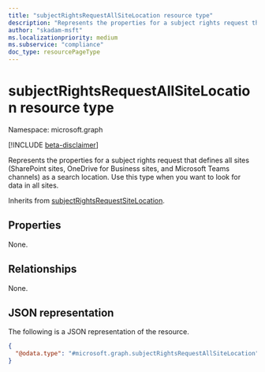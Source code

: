 ```yaml
---
title: "subjectRightsRequestAllSiteLocation resource type"
description: "Represents the properties for a subject rights request that defines all sites (SharePoint sites, OneDrive for Business sites, and Microsoft Teams channels) as a search location."
author: "skadam-msft"
ms.localizationpriority: medium
ms.subservice: "compliance"
doc_type: resourcePageType
---
```


# subjectRightsRequestAllSiteLocation resource type

Namespace: microsoft.graph

[!INCLUDE [beta-disclaimer](../../includes/beta-disclaimer.md)]

Represents the properties for a subject rights request that defines all sites (SharePoint sites, OneDrive for Business sites, and Microsoft Teams channels) as a search location. Use this type when you want to look for data in all sites.

Inherits from [subjectRightsRequestSiteLocation](../resources/subjectrightsrequestsitelocation.md).

## Properties
None.

## Relationships
None.

## JSON representation
The following is a JSON representation of the resource.
<!-- {
  "blockType": "resource",
  "@odata.type": "microsoft.graph.subjectRightsRequestAllSiteLocation"
}
-->
``` json
{
  "@odata.type": "#microsoft.graph.subjectRightsRequestAllSiteLocation"
}
```

